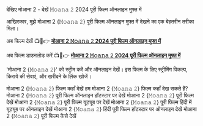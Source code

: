 देखिए मोआना 2 - देखें 𝙼𝚘𝚊𝚗𝚊 𝟸 2024 पूरी फिल्म ऑनलाइन मुफ्त में

आखिरकार, मुझे मोआना 2 {𝙼𝚘𝚊𝚗𝚊 𝟸} पूरी फिल्म ऑनलाइन मुफ्त में देखने का एक बेहतरीन तरीका मिला।


अब फिल्म देखें 📺📱👉 **[मोआना 2 𝙼𝚘𝚊𝚗𝚊 𝟸 2024 पूरी फिल्म ऑनलाइन मुफ्त में](https://t.co/C9ZAy2ygwN)**

अब फिल्म डाउनलोड करें 📺📱👉 **[मोआना 2 𝙼𝚘𝚊𝚗𝚊 𝟸 2024 पूरी फिल्म ऑनलाइन मुफ्त में](https://t.co/C9ZAy2ygwN)**


'मोआना 2 {𝙼𝚘𝚊𝚗𝚊 𝟸}' को स्ट्रीम करें और ऑनलाइन देखें। इस फिल्म के लिए स्ट्रीमिंग विकल्प, किराये की सेवाएं, और खरीदने के लिंक खोजें।

मोआना 2 {𝙼𝚘𝚊𝚗𝚊 𝟸} फिल्म कहाँ देखें
हम मोआना 2 {𝙼𝚘𝚊𝚗𝚊 𝟸} फिल्म कहाँ देख सकते हैं?
मोआना 2 {𝙼𝚘𝚊𝚗𝚊 𝟸} पूरी फिल्म ऑनलाइन हॉटस्टार पर देखें
मोआना 2 {𝙼𝚘𝚊𝚗𝚊 𝟸} पूरी फिल्म देखें
मोआना 2 {𝙼𝚘𝚊𝚗𝚊 𝟸} पूरी फिल्म यूट्यूब पर देखें
मोआना 2 {𝙼𝚘𝚊𝚗𝚊 𝟸} पूरी फिल्म हिंदी में यूट्यूब पर ऑनलाइन देखें
मोआना 2 {𝙼𝚘𝚊𝚗𝚊 𝟸} हिंदी पूरी फिल्म हॉटस्टार पर ऑनलाइन देखें
मोआना 2 {𝙼𝚘𝚊𝚗𝚊 𝟸} पूरी फिल्म कैसे देखें
